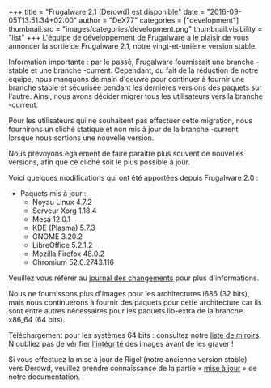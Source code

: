 +++
title = "Frugalware 2.1 (Derowd) est disponible"
date = "2016-09-05T13:51:34+02:00"
author = "DeX77"
categories = ["development"]
thumbnail.src = "images/categories/development.png"
thumbnail.visibility = "list"
+++
L'équipe de développement de Frugalware a le plaisir de vous
 annoncer la sortie de Frugalware 2.1, notre vingt-et-unième
 version stable.  

 Information importante : par le passé, Frugalware fournissait
 une branche -stable et une branche -current. Cependant, du fait
 de la réduction de notre équipe, nous manquons de main d'oeuvre
 pour continuer à fournir une branche stable et sécurisée pendant
 les dernières versions des paquets sur l'autre. Ainsi, nous avons
 décider migrer tous les utilisateurs vers la branche -current.  

 Pour les utilisateurs qui ne souhaitent pas effectuer cette migration, 
 nous fournirons un cliché statique et non mis à jour de la branche
 -current lorsque nous sortions une nouvelle version.  

 Nous prévoyons également de faire paraître plus souvent de nouvelles
 versions, afin que ce cliché soit le plus possible à jour.   

 Voici quelques modifications qui ont été apportées depuis 
 Frugalware 2.0 :   

* Paquets mis à jour :
	+ Noyau Linux 4.7.2
	+ Serveur Xorg 1.18.4
	+ Mesa 12.0.1
	+ KDE (Plasma) 5.7.3
	+ GNOME 3.20.2
	+ LibreOffice 5.2.1.2
	+ Mozilla Firefox 48.0.2
	+ Chromium 52.0.2743.116


 Veuillez vous référer au [journal des changements](http://frugalware.org/download/frugalware-stable/ChangeLog.txt) pour plus d'informations.  

 Nous ne fournissons plus d'images pour les architectures i686 (32 bits), mais
 nous continuerons à fournir des paquets pour cette architecture car ils sont
 entre autres nécessaires pour les paquets lib-extra de la branche x86\_64
 (64 bits).  

 Téléchargement pour les systèmes 64 bits : consultez notre  [liste de miroirs](http://frugalware.org/download/frugalware-stable-iso). N'oubliez pas de vérifier
 [l'intégrité](http://frugalware.org/download/frugalware-stable-iso/SHA1SUMS) des images avant de les graver !  

 Si vous effectuez la mise à jour de Rigel (notre ancienne version stable) vers
 Derowd, veuillez prendre connaissance de la partie «  [mise à jour](http://frugalware.org/docs/stable/upgrade)  » de notre documentation.